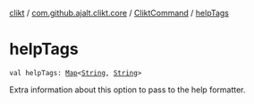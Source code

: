 [clikt](../../index.md) / [com.github.ajalt.clikt.core](../index.md) / [CliktCommand](index.md) / [helpTags](./help-tags.md)

# helpTags

`val helpTags: `[`Map`](https://kotlinlang.org/api/latest/jvm/stdlib/kotlin.collections/-map/index.html)`<`[`String`](https://kotlinlang.org/api/latest/jvm/stdlib/kotlin/-string/index.html)`, `[`String`](https://kotlinlang.org/api/latest/jvm/stdlib/kotlin/-string/index.html)`>`

Extra information about this option to pass to the help formatter.

